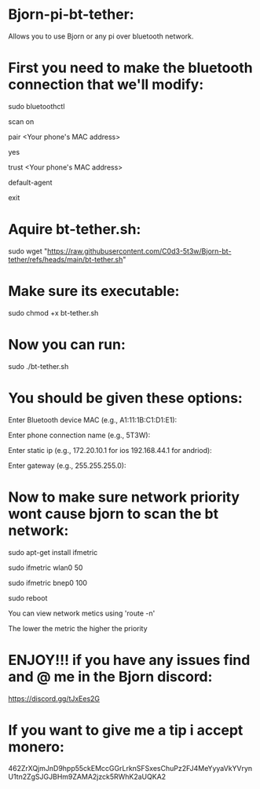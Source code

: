 # Bjorn-pi-bt-tether:

Allows you to use Bjorn or any pi over bluetooth network.

# First you need to make the bluetooth connection that we'll modify:

sudo bluetoothctl

scan on

pair <Your phone's MAC address>

yes

trust <Your phone's MAC address>

default-agent

exit

# Aquire bt-tether.sh:

sudo wget "https://raw.githubusercontent.com/C0d3-5t3w/Bjorn-bt-tether/refs/heads/main/bt-tether.sh"

# Make sure its executable:

sudo chmod +x bt-tether.sh

# Now you can run: 

sudo ./bt-tether.sh 

# You should be given these options:

Enter Bluetooth device MAC (e.g., A1:11:1B:C1:D1:E1):

Enter phone connection name (e.g., 5T3W):

Enter static ip (e.g., 172.20.10.1 for ios 192.168.44.1 for andriod):

Enter gateway (e.g., 255.255.255.0):

# Now to make sure network priority wont cause bjorn to scan the bt network:

sudo apt-get install ifmetric

sudo ifmetric wlan0 50

sudo ifmetric bnep0 100

sudo reboot

You can view network metics using 'route -n' 

The lower the metric the higher the priority

# ENJOY!!! if you have any issues find and @ me in the Bjorn discord: 

https://discord.gg/tJxEes2G

# If you want to give me a tip i accept monero:

462ZrXQjmJnD9hpp55ckEMccGGrLrknSFSxesChuPz2FJ4MeYyyaVkYVrynU1tn2ZgSJGJBHm9ZAMA2jzck5RWhK2aUQKA2

